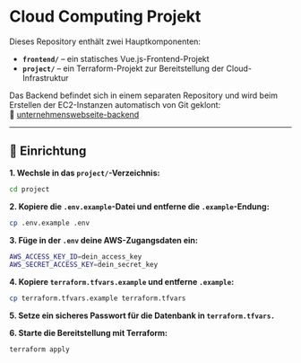 # Cloud Computing Projekt

Dieses Repository enthält zwei Hauptkomponenten:

- **`frontend/`** – ein statisches Vue.js-Frontend-Projekt  
- **`project/`** – ein Terraform-Projekt zur Bereitstellung der Cloud-Infrastruktur

Das Backend befindet sich in einem separaten Repository und wird beim Erstellen der EC2-Instanzen automatisch von Git geklont:  
🔗 [unternehmenswebseite-backend](https://github.com/BehrensSven/unternehmenswebseite-backend)

---

## 🚀 Einrichtung

**1. Wechsle in das `project/`-Verzeichnis:**

```bash
cd project
```
**2. Kopiere die `.env.example`-Datei und entferne die  `.example`-Endung:**

```bash
cp .env.example .env
```
**3. Füge in der `.env` deine AWS-Zugangsdaten ein:**

```bash
AWS_ACCESS_KEY_ID=dein_access_key
AWS_SECRET_ACCESS_KEY=dein_secret_key
```
**4. Kopiere `terraform.tfvars.example` und entferne `.example`:**

```bash
cp terraform.tfvars.example terraform.tfvars
```
**5. Setze ein sicheres Passwort für die Datenbank in `terraform.tfvars.`**

**6. Starte die Bereitstellung mit Terraform:**

```bash
terraform apply
```
